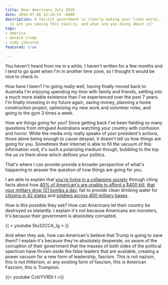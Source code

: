 ```yaml
---
title: Dear Americans July 2018
date: 2018-07-06 22:18:53 -0600
description: A facitst government is clearly making your lives worse, the question
  is are you seeing this reality, and what are you doing about it?
tags:
- america
- donald trump
- cody johnston
featured: true

---
```

You haven't heard from me in a while, I haven't written for a few months and I tend to go quiet when I'm in another time zone, so I thought it would be nice to check in.

How have I been? I'm going really well, having finally moved back to Australia I'm enjoying spending my time with family and friends, settling into a much more stable existence than I've experienced over the past 7 years. I'm finally investing in my future again, saving money, planning a home construction project, optimizing my new work and volunteer roles, and going to the gym 3 times a week.

How are things going for you? Since getting back I've been fielding so many questions from intrigued Australians watching your country with confusion and horror. While the media only really speaks of your president's actions, those alone being enough to cause despair, it doesn't tell us how things are going for you. Sometimes their Internet is able to fill the vacuum of this information void, it's such a polarizing medium though, bubbling to the top the us vs them show which defines your politics.

That's where I can provide provide a broader perspective of what's happening to answer the question of how things are going for you. 

I am able to explain that [you're living in a collapsing society](http://fortune.com/2015/07/20/united-states-decline-statistics-economic/) through citing facts about how [40% of American's are unable to afford a $400 bill](http://money.cnn.com/2018/05/22/pf/emergency-expenses-household-finances/index.html),  [that your military drop 121 bombs a day](https://www.truthdig.com/articles/trumps-military-drops-a-bomb-every-12-minutes-and-no-one-is-talking-about-it/), fail to provide clean drinking water for [citizens in 42 states](https://www.thoughtco.com/chemical-contaminated-tap-water-in-us-1204205) and [soldiers across 400 military bases](https://www.military.com/daily-news/2017/04/25/nearly-400-military-bases-must-be-tested-water-contamination.html).

How is this possible they ask? How can Americans let their country be destroyed so blatantly. I explain it's not because Americans are monsters, it's because their government is absolutely corrupted.

{{ < youtube 5tu32CCA_Ig > }}

And when they ask, how can American's believe that Trump is going to save them? I explain it's because they're absolutely desperate, so aware of the corruption of their government that the masses of both sides of the political spectrum have thrown aside the false leaders that are available, creating a power vacuum for a new form of leadership, fascism. This is not nazism, this is not Hitlerism, or any existing form of fascism, this is American Fascism, this is Trumpism.

{{< youtube CcklYVR5I-I >}}
